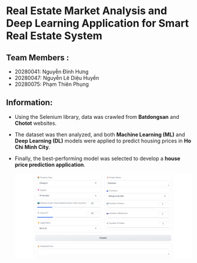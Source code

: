# Real Estate Market Analysis and Deep Learning Application for Smart Real Estate System

## Team Members :
- 20280041: Nguyễn Đình Hưng
- 20280047: Nguyễn Lê Diệu Huyền
- 20280075: Phạm Thiên Phụng

## Information: 
- Using the Selenium library, data was crawled from **Batdongsan** and **Chotot** websites. 
- The dataset was then analyzed, and both **Machine Learning (ML)** and **Deep Learning (DL)** models were applied to predict housing prices in **Ho Chi Minh City**.
- Finally, the best-performing model was selected to develop a **house price prediction application**.

  ![House Prediction](https://github.com/PhungThien63f/Real-Estate-Market-Analysis-and-Deep-Learning-Application-for-Smart-Real-Estate-System/blob/main/Code/assets/price_prediction.png)
  
